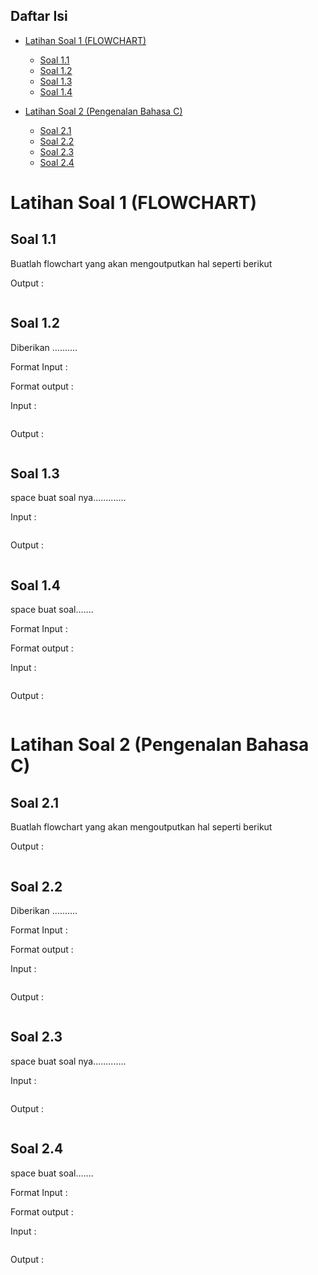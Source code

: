 ## Daftar Isi

- [Latihan Soal 1 (FLOWCHART)](#Latihan-Soal-1-(FLOWCHART))
    + [Soal 1.1](#Soal-1.1)
    + [Soal 1.2](#Soal-1.2)
    + [Soal 1.3](#Soal-1.3)
    + [Soal 1.4](#Soal-1.4)

- [Latihan Soal 2 (Pengenalan Bahasa C)](#Latihan-Soal-2-(Pengenalan-Bahasa-C))
    + [Soal 2.1](#Soal-2.1)
    + [Soal 2.2](#Soal-2.2)
    + [Soal 2.3](#Soal-2.3)
    + [Soal 2.4](#Soal-2.4)

# Latihan Soal 1 (FLOWCHART)

## Soal 1.1
Buatlah flowchart yang akan mengoutputkan hal seperti berikut

Output :

```c

```

## Soal 1.2
Diberikan ..........

Format Input :


Format output :


Input :

```c

```

Output :

```c

```

## Soal 1.3
space buat soal nya............. 

Input :

```c

```

Output :

```c

```

## Soal 1.4
space buat soal.......

Format Input :


Format output :


Input :

```c

```

Output :

```c

```

# Latihan Soal 2 (Pengenalan Bahasa C)

## Soal 2.1
Buatlah flowchart yang akan mengoutputkan hal seperti berikut

Output :

```c

```

## Soal 2.2
Diberikan ..........

Format Input :


Format output :


Input :

```c

```

Output :

```c

```

## Soal 2.3
space buat soal nya............. 

Input :

```c

```

Output :

```c

```

## Soal 2.4
space buat soal.......

Format Input :


Format output :


Input :

```c

```

Output :

```c

```